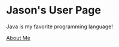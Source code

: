 # Jason's User Page

Java is my favorite programming language!

[About Me](ho318.github.io/110-lab-1/)
